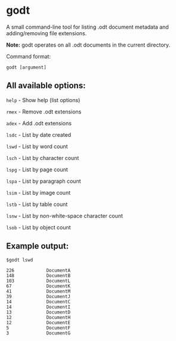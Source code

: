 # godt
A small command-line tool for listing .odt document metadata and adding/removing file extensions.

**Note:** godt operates on all .odt documents in the current directory.

Command format:

`godt [argument]`

## All available options:

`help` - Show help (list options)

`rmex` - Remove .odt extensions

`adex` - Add .odt extensions

`lsdc` - List by date created

`lswd` - List by word count

`lsch` - List by character count

`lspg` - List by page count

`lspa` - List by paragraph count

`lsim` - List by image count

`lstb` - List by table count

`lsnw` - List by non-white-space character count

`lsob` - List by object count

## Example output:

    $godt lswd

    226            DocumentA
    148            DocumentB
    103            DocumentL
    67             DocumentK
    41             DocumentM
    39             DocumentJ
    14             DocumentC
    14             DocumentI
    13             DocumentD
    12             DocumentH
    12             DocumentE
    5              DocumentF
    3              DocumentG


